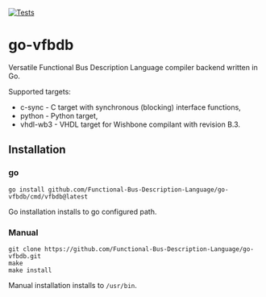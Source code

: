 [![Tests](https://github.com/Functional-Bus-Description-Language/go-vfbdb/actions/workflows/tests.yml/badge.svg?branch=master)](https://github.com/Functional-Bus-Description-Language/go-vfbdb/actions?query=master)

# go-vfbdb

Versatile Functional Bus Description Language compiler backend written in Go.

Supported targets:
- c-sync - C target with synchronous (blocking) interface functions,
- python - Python target,
- vhdl-wb3 - VHDL target for Wishbone compilant with revision B.3.

## Installation

### go
```
go install github.com/Functional-Bus-Description-Language/go-vfbdb/cmd/vfbdb@latest
```

Go installation installs to go configured path.

### Manual

```
git clone https://github.com/Functional-Bus-Description-Language/go-vfbdb.git
make
make install
```

Manual installation installs to `/usr/bin`.
